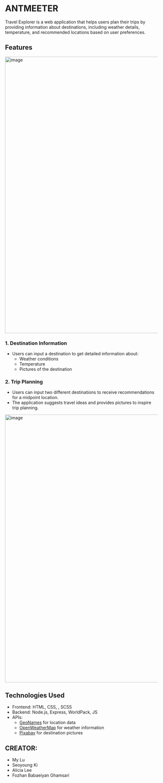 
# ANTMEETER

Travel Explorer is a web application that helps users plan their trips by providing information about destinations, including weather details, temperature, and recommended locations based on user preferences.

## Features

<img width="910" alt="image" src="https://github.com/foojanbabaeeian/UCI-Hack/assets/114357581/6587d280-e625-44d5-b931-18ac0fa25bc0">

### 1. Destination Information

- Users can input a destination to get detailed information about:
  - Weather conditions
  - Temperature
  - Pictures of the destination

### 2. Trip Planning

- Users can input two different destinations to receive recommendations for a midpoint location.
- The application suggests travel ideas and provides pictures to inspire trip planning.
<img width="882" alt="image" src="https://github.com/foojanbabaeeian/UCI-Hack/assets/114357581/19826e5b-75ed-4686-ad90-ebef3a967853">


## Technologies Used

- Frontend: HTML, CSS, , SCSS
- Backend: Node.js, Express, WorldPack, JS
- APIs:
  - [GeoNames](http://www.geonames.org/export/web-services.html) for location data
  - [OpenWeatherMap](https://openweathermap.org/api) for weather information
  - [Pixabay](https://pixabay.com/api/docs/) for destination pictures

## CREATOR:
 - My Lu
 - Seoyoung Ki
 - Alicia Lee
 - Fozhan Babaeiyan Ghamsari
